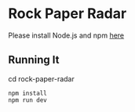 # Rock Paper Radar

Please install Node.js and npm [here](https://nodejs.org/en/download/)

## Running It

cd rock-paper-radar

```
npm install
npm run dev
```
